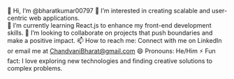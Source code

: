 👋 Hi, I’m @bharatkumar00797
👀 I’m interested in creating scalable and user-centric web applications.           
🌱 I’m currently learning React.js to enhance my front-end development skills.
💞️ I’m looking to collaborate on projects that push boundaries and make a positive impact.
📫 How to reach me: Connect with me on LinkedIn or email me at ChandvaniBharat@gmail.com
😄 Pronouns: He/Him
⚡ Fun fact: I love exploring new technologies and finding creative solutions to complex problems.

<!--
--->
